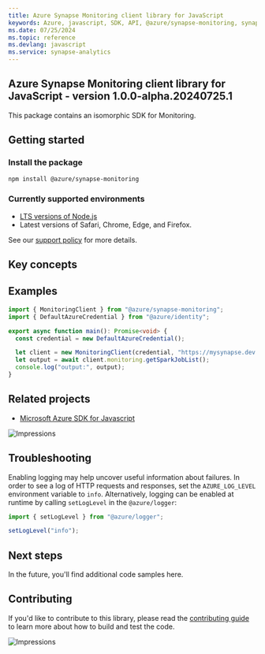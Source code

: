 ```yaml
---
title: Azure Synapse Monitoring client library for JavaScript
keywords: Azure, javascript, SDK, API, @azure/synapse-monitoring, synapse-analytics
ms.date: 07/25/2024
ms.topic: reference
ms.devlang: javascript
ms.service: synapse-analytics
---
```

## Azure Synapse Monitoring client library for JavaScript - version 1.0.0-alpha.20240725.1 


This package contains an isomorphic SDK for Monitoring.

## Getting started

### Install the package

```bash
npm install @azure/synapse-monitoring
```

### Currently supported environments

- [LTS versions of Node.js](https://github.com/nodejs/release#release-schedule)
- Latest versions of Safari, Chrome, Edge, and Firefox.

See our [support policy](https://github.com/Azure/azure-sdk-for-js/blob/main/SUPPORT.md) for more details.

## Key concepts

## Examples

```ts
import { MonitoringClient } from "@azure/synapse-monitoring";
import { DefaultAzureCredential } from "@azure/identity";

export async function main(): Promise<void> {
  const credential = new DefaultAzureCredential();

  let client = new MonitoringClient(credential, "https://mysynapse.dev.azuresynapse.net");
  let output = await client.monitoring.getSparkJobList();
  console.log("output:", output);
}
```

## Related projects

- [Microsoft Azure SDK for Javascript](https://github.com/Azure/azure-sdk-for-js)

![Impressions](https://azure-sdk-impressions.azurewebsites.net/api/impressions/azure-sdk-for-js%2Fsdk%2Fcdn%2Farm-cdn%2FREADME.png)

## Troubleshooting

Enabling logging may help uncover useful information about failures. In order to see a log of HTTP requests and responses, set the `AZURE_LOG_LEVEL` environment variable to `info`. Alternatively, logging can be enabled at runtime by calling `setLogLevel` in the `@azure/logger`:

```javascript
import { setLogLevel } from "@azure/logger";

setLogLevel("info");
```

## Next steps

In the future, you'll find additional code samples here.

## Contributing

If you'd like to contribute to this library, please read the [contributing guide](https://github.com/Azure/azure-sdk-for-js/blob/main/CONTRIBUTING.md) to learn more about how to build and test the code.

![Impressions](https://azure-sdk-impressions.azurewebsites.net/api/impressions/azure-sdk-for-js%2Fsdk%2Fkeyvault%2Fkeyvault-keys%2FREADME.png)

